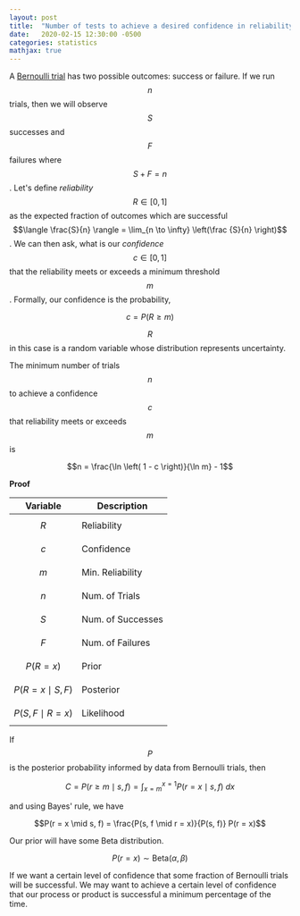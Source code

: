 ```yaml
---
layout: post
title:  "Number of tests to achieve a desired confidence in reliability"
date:   2020-02-15 12:30:00 -0500
categories: statistics
mathjax: true
---
```

A [Bernoulli trial][Bernoulli trial] has two possible outcomes: success or failure. If we run $$n$$ trials, then we will observe $$S$$ successes and $$F$$ failures where $$S+F=n$$. Let's define _reliability_ $$R \in [0, 1]$$ as the expected fraction of outcomes which are successful $$\langle \frac{S}{n} \rangle = \lim_{n \to \infty} \left(\frac {S}{n} \right)$$. We can then ask, what is our _confidence_ $$c \in [0, 1]$$ that the reliability meets or exceeds a minimum threshold $$m$$. Formally, our confidence is the probability,

$$c = P(R \geq m)$$

$$R$$ in this case is a random variable whose distribution represents uncertainty.

The minimum number of trials $$n$$ to achieve a confidence $$c$$ that reliability meets or exceeds $$m$$ is

$$n = \frac{\ln \left( 1 - c \right)}{\ln m} - 1$$

**Proof**

| Variable | Description |
|----------|-------------|
| $$R$$ | Reliability |
| $$c$$ | Confidence |
| $$m$$ | Min. Reliability |
| $$n$$ | Num. of Trials |
| $$S$$ | Num. of Successes |
| $$F$$ | Num. of Failures |
| $$P(R = x)$$ | Prior |
| $$P(R = x \mid S, F)$$ | Posterior |
| $$P(S, F \mid R = x)$$ | Likelihood |

If $$P$$ is the posterior probability informed by data from Bernoulli trials, then

$$C = P(r \geq m \mid s, f) = \int_{x=m}^{x=1} P(r = x \mid s, f) \: dx$$

and using Bayes' rule, we have

$$P(r = x \mid s, f) = \frac{P(s, f \mid r = x)}{P(s, f)} P(r = x)$$

Our prior will have some Beta distribution.

$$P(r = x) \sim \text{Beta}(\alpha, \beta)$$


If we want a certain level of confidence that some fraction of Bernoulli trials will be successful.
We may want to achieve a certain level of confidence that our process or product is successful a minimum percentage of the time.

[Bernoulli trial]: https://en.wikipedia.org/wiki/Bernoulli_trial